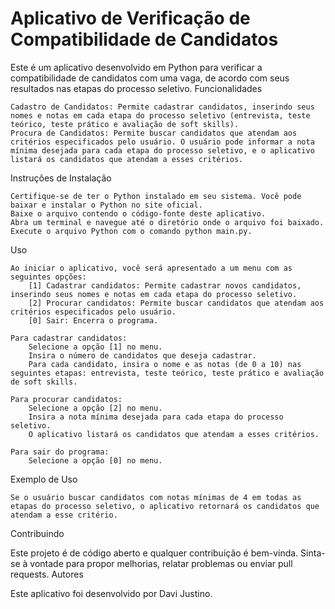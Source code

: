 <h1>Aplicativo de Verificação de Compatibilidade de Candidatos</h1>

Este é um aplicativo desenvolvido em Python para verificar a compatibilidade de candidatos com uma vaga, de acordo com seus resultados nas etapas do processo seletivo.
Funcionalidades

    Cadastro de Candidatos: Permite cadastrar candidatos, inserindo seus nomes e notas em cada etapa do processo seletivo (entrevista, teste teórico, teste prático e avaliação de soft skills).
    Procura de Candidatos: Permite buscar candidatos que atendam aos critérios especificados pelo usuário. O usuário pode informar a nota mínima desejada para cada etapa do processo seletivo, e o aplicativo listará os candidatos que atendam a esses critérios.

Instruções de Instalação

    Certifique-se de ter o Python instalado em seu sistema. Você pode baixar e instalar o Python no site oficial.
    Baixe o arquivo contendo o código-fonte deste aplicativo.
    Abra um terminal e navegue até o diretório onde o arquivo foi baixado.
    Execute o arquivo Python com o comando python main.py.

Uso

    Ao iniciar o aplicativo, você será apresentado a um menu com as seguintes opções:
        [1] Cadastrar candidatos: Permite cadastrar novos candidatos, inserindo seus nomes e notas em cada etapa do processo seletivo.
        [2] Procurar candidatos: Permite buscar candidatos que atendam aos critérios especificados pelo usuário.
        [0] Sair: Encerra o programa.

    Para cadastrar candidatos:
        Selecione a opção [1] no menu.
        Insira o número de candidatos que deseja cadastrar.
        Para cada candidato, insira o nome e as notas (de 0 a 10) nas seguintes etapas: entrevista, teste teórico, teste prático e avaliação de soft skills.

    Para procurar candidatos:
        Selecione a opção [2] no menu.
        Insira a nota mínima desejada para cada etapa do processo seletivo.
        O aplicativo listará os candidatos que atendam a esses critérios.

    Para sair do programa:
        Selecione a opção [0] no menu.

Exemplo de Uso

    Se o usuário buscar candidatos com notas mínimas de 4 em todas as etapas do processo seletivo, o aplicativo retornará os candidatos que atendam a esse critério.

Contribuindo

Este projeto é de código aberto e qualquer contribuição é bem-vinda. Sinta-se à vontade para propor melhorias, relatar problemas ou enviar pull requests.
Autores

Este aplicativo foi desenvolvido por Davi Justino.
